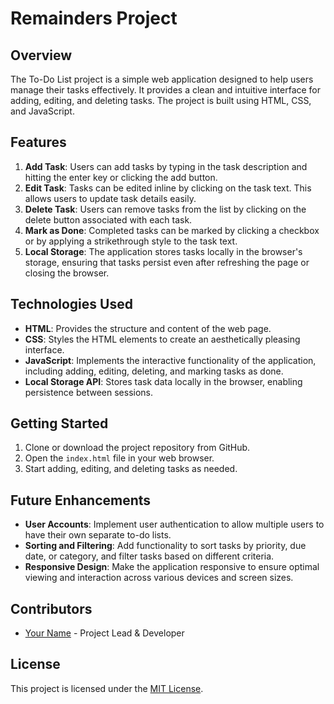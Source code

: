 # Remainders Project

## Overview
The To-Do List project is a simple web application designed to help users manage their tasks effectively. It provides a clean and intuitive interface for adding, editing, and deleting tasks. The project is built using HTML, CSS, and JavaScript.

## Features
1. **Add Task**: Users can add tasks by typing in the task description and hitting the enter key or clicking the add button.
2. **Edit Task**: Tasks can be edited inline by clicking on the task text. This allows users to update task details easily.
3. **Delete Task**: Users can remove tasks from the list by clicking on the delete button associated with each task.
4. **Mark as Done**: Completed tasks can be marked by clicking a checkbox or by applying a strikethrough style to the task text.
5. **Local Storage**: The application stores tasks locally in the browser's storage, ensuring that tasks persist even after refreshing the page or closing the browser.

## Technologies Used
- **HTML**: Provides the structure and content of the web page.
- **CSS**: Styles the HTML elements to create an aesthetically pleasing interface.
- **JavaScript**: Implements the interactive functionality of the application, including adding, editing, deleting, and marking tasks as done.
- **Local Storage API**: Stores task data locally in the browser, enabling persistence between sessions.

## Getting Started
1. Clone or download the project repository from GitHub.
2. Open the `index.html` file in your web browser.
3. Start adding, editing, and deleting tasks as needed.

## Future Enhancements
- **User Accounts**: Implement user authentication to allow multiple users to have their own separate to-do lists.
- **Sorting and Filtering**: Add functionality to sort tasks by priority, due date, or category, and filter tasks based on different criteria.
- **Responsive Design**: Make the application responsive to ensure optimal viewing and interaction across various devices and screen sizes.

## Contributors
- [Your Name](link-to-your-profile) - Project Lead & Developer

## License
This project is licensed under the [MIT License](link-to-license-file).


